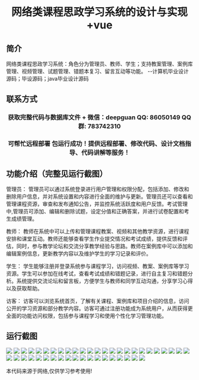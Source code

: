 <p><h1 align="center">网络类课程思政学习系统的设计与实现+vue</h1></p>

## 简介
网络类课程思政学习系统：角色分为管理员、教师、学生；支持教案管理、案例库管理、视频管理、试题管理、错题本复习、留言互动等功能。    --计算机毕业设计源码；毕设源码；java毕业设计源码


## 联系方式
<p><h3 align="center">获取完整代码与数据库文件 + 微信：deepguan QQ: 86050149 QQ群: 783742310</h3></p>
<p><h3 align="center">可帮忙远程部署 包运行成功！提供远程部署、修改代码、设计文档指导、代码讲解等服务！</h3></p>

## 功能介绍（完整见运行截图）
管理员： 管理员可以通过系统登录进行用户管理和权限分配，包括添加、修改和删除用户信息，并对系统设置和内容进行全面的维护与更新。管理员还可以查看和管理课程资源，审查和发布通知公告，并监控系统活跃度和用户反馈。考试管理中,管理员可添加、编辑和删除试题，设定分值和正确答案，并进行试卷配置和考生成绩管理。

教师： 教师在系统中可以上传和管理课程教案、视频和其他教学资源，进行课程安排和课堂互动。教师还能够查看学生作业提交情况和考试成绩，提供反馈和评估，同时，参与教学论坛和交流分享教学经验与思路。教师在案例库中可以添加和编辑案例信息，更新教学内容以及维护学生的学习记录和评价。

学生： 学生能够注册并登录系统参与课程学习，访问视频、教案、案例库等学习资源。学生可以参加在线考试，查看考试成绩和错题记录，进行自主复习和错题分析。系统提供交流论坛和留言板，方便学生与教师和同学互动沟通，分享学习心得以及获取帮助。

访客： 访客可以浏览系统首页，了解有关课程、案例库和项目介绍的信息，访问公开的学习资源和部分教学内容。访客可通过注册功能成为系统用户，从而获得更全面的功能访问权限，包括参与课程学习和使用个性化学习管理功能。


## 运行截图
![](img/001.jpg)
![](img/002.jpg)
![](img/003.jpg)
![](img/004.jpg)
![](img/005.jpg)
![](img/006.jpg)
![](img/007.jpg)
![](img/008.jpg)
![](img/009.jpg)
![](img/010.jpg)
![](img/011.jpg)
![](img/012.jpg)
![](img/013.jpg)
![](img/014.jpg)
![](img/015.jpg)
![](img/016.jpg)
![](img/017.jpg)
![](img/018.jpg)
![](img/019.jpg)
![](img/020.jpg)
![](img/021.jpg)
![](img/022.jpg)
![](img/023.jpg)
![](img/024.jpg)
![](img/025.jpg)
![](img/026.jpg)
![](img/027.jpg)
![](img/028.jpg)
![](img/029.jpg)
![](img/030.jpg)
![](img/031.jpg)
![](img/032.jpg)
![](img/033.jpg)
![](img/034.jpg)
![](img/035.jpg)
![](img/036.jpg)
![](img/037.jpg)
![](img/038.jpg)
![](img/039.jpg)
![](img/040.jpg)
![](img/041.jpg)
![](img/042.jpg)
![](img/043.jpg)
![](img/044.jpg)

<p>本代码来源于网络,仅供学习参考使用!</p>
